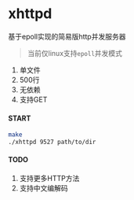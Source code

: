 # xhttpd

基于epoll实现的简易版http并发服务器

> 当前仅linux支持`epoll`并发模式

1. 单文件
2. 500行
3. 无依赖
4. 支持GET

#### START
```sh
make
./xhttpd 9527 path/to/dir
```

#### TODO
1. 支持更多HTTP方法
2. 支持中文编解码

